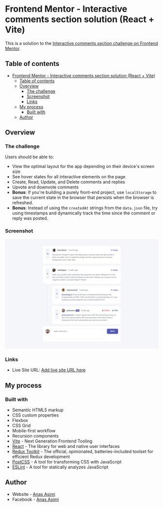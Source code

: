 # Frontend Mentor - Interactive comments section solution (React + Vite)

This is a solution to the [Interactive comments section challenge on Frontend Mentor](https://www.frontendmentor.io/challenges/interactive-comments-section-iG1RugEG9).

## Table of contents

- [Frontend Mentor - Interactive comments section solution (React + Vite)](#frontend-mentor---interactive-comments-section-solution-react--vite)
	- [Table of contents](#table-of-contents)
	- [Overview](#overview)
		- [The challenge](#the-challenge)
		- [Screenshot](#screenshot)
		- [Links](#links)
	- [My process](#my-process)
		- [Built with](#built-with)
	- [Author](#author)


## Overview

### The challenge

Users should be able to:

-   View the optimal layout for the app depending on their device's screen size
-   See hover states for all interactive elements on the page
-   Create, Read, Update, and Delete comments and replies
-   Upvote and downvote comments
-   **Bonus**: If you're building a purely front-end project, use `localStorage` to save the current state in the browser that persists when the browser is refreshed.
-   **Bonus**: Instead of using the `createdAt` strings from the `data.json` file, try using timestamps and dynamically track the time since the comment or reply was posted.

### Screenshot

![desktop design](./design/desktop-design.jpg)

### Links

<!-- complete this -->
-   Live Site URL: [Add live site URL here](https://your-live-site-url.com)

## My process

### Built with

-   Semantic HTML5 markup
-   CSS custom properties
-   Flexbox
-   CSS Grid
-   Mobile-first workflow
-   Recursion components
-   [Vite](https://vitejs.dev/) - Next Generation Frontend Tooling
-   [React](https://reactjs.org/) - The library for web and native user interfaces
-   [Redux Toolkit](https://redux-toolkit.js.org/) - The official, opinionated, batteries-included toolset for efficient Redux development
-   [PostCSS](https://postcss.org/) - A tool for transforming CSS with JavaScript
-   [ESLint](https://eslint.org/) - A tool for statically analyzes JavaScript

## Author

-   Website - [Anas Asimi](https://asimianas.netlify.app/)
-   Facebook - [Anas Asimi](https://www.facebook.com/AnasAssimi10/)
